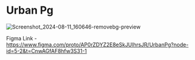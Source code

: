 # Urban Pg
![Screenshot_2024-08-11_160646-removebg-preview](https://github.com/user-attachments/assets/be38d70f-a113-4e8b-ae26-40d0dde97c4c)

Figma Link - https://www.figma.com/proto/AP0rZDYZ2E8eSkJUlhrsJR/UrbanPg?node-id=5-2&t=CnwAGfAF8hfw3S31-1
